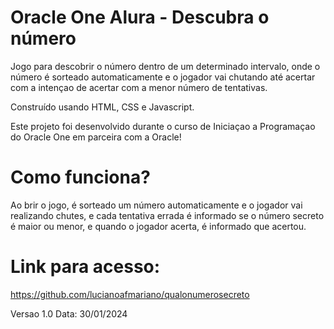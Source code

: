 # Oracle One Alura - Descubra o número

Jogo para descobrir o número dentro de um determinado intervalo, onde o número é sorteado automaticamente e o jogador vai chutando até acertar com a intençao de acertar com a menor número de tentativas. 

Construído usando HTML, CSS e Javascript. 

Este projeto foi desenvolvido durante o curso de Iniciaçao a Programaçao do Oracle One em parceira com a Oracle!

# Como funciona?
Ao brir o jogo, é sorteado um número automaticamente e o jogador vai realizando chutes, e cada tentativa errada é informado se o número secreto é maior ou menor, e quando o jogador acerta, é informado que acertou. 

# Link para acesso:
https://github.com/lucianoafmariano/qualonumerosecreto

Versao 1.0
Data: 30/01/2024
